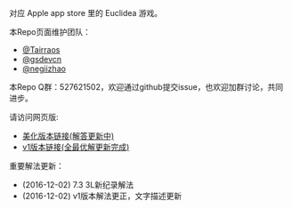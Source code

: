 对应 Apple app store 里的 Euclidea 游戏。

本Repo页面维护团队：  
- [@Tairraos](https://github.com/tairraos)  
- [@gsdevcn](https://github.com/gsdevcn)  
- [@negiizhao](https://github.com/negiizhao) 

本Repo Q群：527621502，欢迎通过github提交issue，也欢迎加群讨论，共同进步。  

请访问网页版:
- [美化版本链接(解答更新中)](https://mathsfans.github.io/Euclidea/)  
- [v1版本链接(全最优解更新完成)](https://mathsfans.github.io/Euclidea/v1/)  

重要解法更新：
- (2016-12-02) 7.3 3L新纪录解法  
- (2016-12-02) v1版本解法更正，文字描述更新  